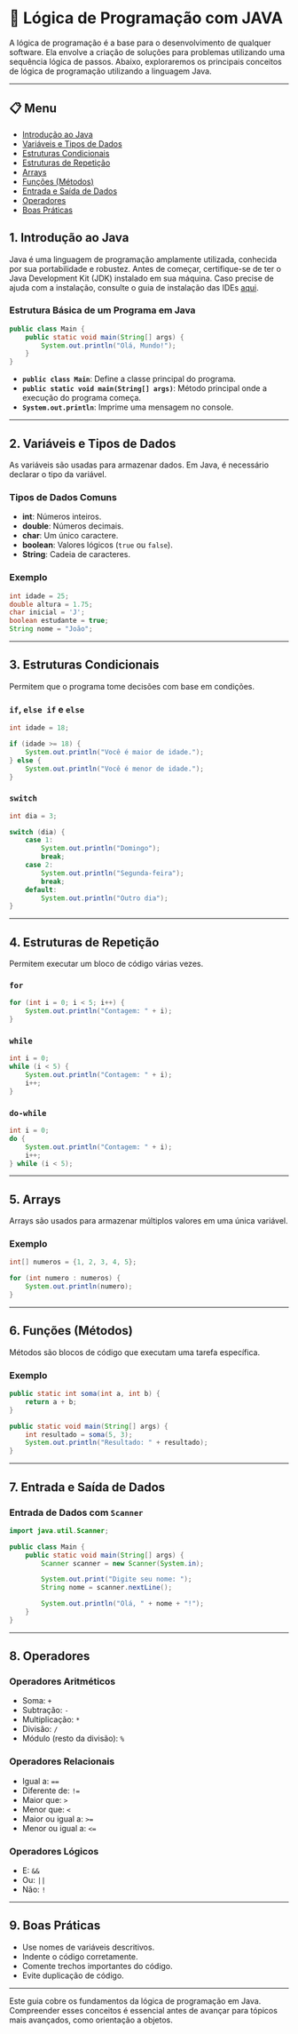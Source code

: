 # 🧠 Lógica de Programação com JAVA

A lógica de programação é a base para o desenvolvimento de qualquer software. Ela envolve a criação de soluções para problemas utilizando uma sequência lógica de passos. Abaixo, exploraremos os principais conceitos de lógica de programação utilizando a linguagem Java.

---
## 📋 Menu

- [Introdução ao Java](#1-introdução-ao-java)
- [Variáveis e Tipos de Dados](#2-variáveis-e-tipos-de-dados)
- [Estruturas Condicionais](#3-estruturas-condicionais)
- [Estruturas de Repetição](#4-estruturas-de-repetição)
- [Arrays](#5-arrays)
- [Funções (Métodos)](#6-funções-métodos)
- [Entrada e Saída de Dados](#7-entrada-e-saída-de-dados)
- [Operadores](#8-operadores)
- [Boas Práticas](#9-boas-práticas)


## 1. Introdução ao Java
Java é uma linguagem de programação amplamente utilizada, conhecida por sua portabilidade e robustez. Antes de começar, certifique-se de ter o Java Development Kit (JDK) instalado em sua máquina. Caso precise de ajuda com a instalação, consulte o guia de instalação das IDEs [aqui](tutorial_instalacao_ides.md).

### Estrutura Básica de um Programa em Java
```java
public class Main {
    public static void main(String[] args) {
        System.out.println("Olá, Mundo!");
    }
}
```
- **`public class Main`**: Define a classe principal do programa.
- **`public static void main(String[] args)`**: Método principal onde a execução do programa começa.
- **`System.out.println`**: Imprime uma mensagem no console.

---

## 2. Variáveis e Tipos de Dados
As variáveis são usadas para armazenar dados. Em Java, é necessário declarar o tipo da variável.

### Tipos de Dados Comuns
- **int**: Números inteiros.
- **double**: Números decimais.
- **char**: Um único caractere.
- **boolean**: Valores lógicos (`true` ou `false`).
- **String**: Cadeia de caracteres.

### Exemplo
```java
int idade = 25;
double altura = 1.75;
char inicial = 'J';
boolean estudante = true;
String nome = "João";
```

---

## 3. Estruturas Condicionais
Permitem que o programa tome decisões com base em condições.

### `if`, `else if` e `else`
```java
int idade = 18;

if (idade >= 18) {
    System.out.println("Você é maior de idade.");
} else {
    System.out.println("Você é menor de idade.");
}
```

### `switch`
```java
int dia = 3;

switch (dia) {
    case 1:
        System.out.println("Domingo");
        break;
    case 2:
        System.out.println("Segunda-feira");
        break;
    default:
        System.out.println("Outro dia");
}
```

---

## 4. Estruturas de Repetição
Permitem executar um bloco de código várias vezes.

### `for`
```java
for (int i = 0; i < 5; i++) {
    System.out.println("Contagem: " + i);
}
```

### `while`
```java
int i = 0;
while (i < 5) {
    System.out.println("Contagem: " + i);
    i++;
}
```

### `do-while`
```java
int i = 0;
do {
    System.out.println("Contagem: " + i);
    i++;
} while (i < 5);
```

---

## 5. Arrays
Arrays são usados para armazenar múltiplos valores em uma única variável.

### Exemplo
```java
int[] numeros = {1, 2, 3, 4, 5};

for (int numero : numeros) {
    System.out.println(numero);
}
```

---

## 6. Funções (Métodos)
Métodos são blocos de código que executam uma tarefa específica.

### Exemplo
```java
public static int soma(int a, int b) {
    return a + b;
}

public static void main(String[] args) {
    int resultado = soma(5, 3);
    System.out.println("Resultado: " + resultado);
}
```

---

## 7. Entrada e Saída de Dados
### Entrada de Dados com `Scanner`
```java
import java.util.Scanner;

public class Main {
    public static void main(String[] args) {
        Scanner scanner = new Scanner(System.in);

        System.out.print("Digite seu nome: ");
        String nome = scanner.nextLine();

        System.out.println("Olá, " + nome + "!");
    }
}
```

---

## 8. Operadores
### Operadores Aritméticos
- Soma: `+`
- Subtração: `-`
- Multiplicação: `*`
- Divisão: `/`
- Módulo (resto da divisão): `%`

### Operadores Relacionais
- Igual a: `==`
- Diferente de: `!=`
- Maior que: `>`
- Menor que: `<`
- Maior ou igual a: `>=`
- Menor ou igual a: `<=`

### Operadores Lógicos
- E: `&&`
- Ou: `||`
- Não: `!`

---

## 9. Boas Práticas
- Use nomes de variáveis descritivos.
- Indente o código corretamente.
- Comente trechos importantes do código.
- Evite duplicação de código.

---

Este guia cobre os fundamentos da lógica de programação em Java. Compreender esses conceitos é essencial antes de avançar para tópicos mais avançados, como orientação a objetos.